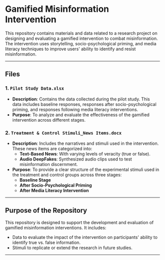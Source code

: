# Gamified Misinformation Intervention

This repository contains materials and data related to a research project on designing and evaluating a gamified intervention to combat misinformation. The intervention uses storytelling, socio-psychological priming, and media literacy techniques to improve users' ability to identify and resist misinformation.

---

## Files

### 1. `Pilot Study Data.xlsx`
- **Description**: Contains the data collected during the pilot study. This data includes baseline responses, responses after socio-psychological priming, and responses following media literacy interventions.
- **Purpose**: To analyze and evaluate the effectiveness of the gamified intervention across different stages.

### 2. `Treatment & Control Stimuli_News Items.docx`
- **Description**: Includes the narratives and stimuli used in the intervention. These news items are categorized into:
  - **Text-Based News**: With varying levels of veracity (true or false).
  - **Audio DeepFakes**: Synthesized audio clips used to test misinformation discernment.
- **Purpose**: To provide a clear structure of the experimental stimuli used in the treatment and control groups across three stages:
  - **Baseline Stage**
  - **After Socio-Psychological Priming**
  - **After Media Literacy Intervention**

---

## Purpose of the Repository
This repository is designed to support the development and evaluation of gamified misinformation interventions. It includes:
- Data to evaluate the impact of the intervention on participants' ability to identify true vs. false information.
- Stimuli to replicate or extend the research in future studies.

---
